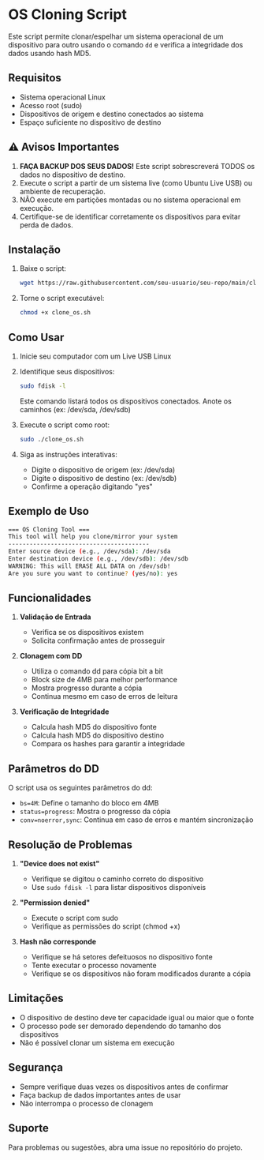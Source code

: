 # OS Cloning Script

Este script permite clonar/espelhar um sistema operacional de um dispositivo para outro usando o comando `dd` e verifica a integridade dos dados usando hash MD5.

## Requisitos

- Sistema operacional Linux
- Acesso root (sudo)
- Dispositivos de origem e destino conectados ao sistema
- Espaço suficiente no dispositivo de destino

## ⚠️ Avisos Importantes

1. **FAÇA BACKUP DOS SEUS DADOS!** Este script sobrescreverá TODOS os dados no dispositivo de destino.
2. Execute o script a partir de um sistema live (como Ubuntu Live USB) ou ambiente de recuperação.
3. NÃO execute em partições montadas ou no sistema operacional em execução.
4. Certifique-se de identificar corretamente os dispositivos para evitar perda de dados.

## Instalação

1. Baixe o script:
   ```bash
   wget https://raw.githubusercontent.com/seu-usuario/seu-repo/main/clone_os.sh
   ```

2. Torne o script executável:
   ```bash
   chmod +x clone_os.sh
   ```

## Como Usar

1. Inicie seu computador com um Live USB Linux

2. Identifique seus dispositivos:
   ```bash
   sudo fdisk -l
   ```
   Este comando listará todos os dispositivos conectados. Anote os caminhos (ex: /dev/sda, /dev/sdb)

3. Execute o script como root:
   ```bash
   sudo ./clone_os.sh
   ```

4. Siga as instruções interativas:
   - Digite o dispositivo de origem (ex: /dev/sda)
   - Digite o dispositivo de destino (ex: /dev/sdb)
   - Confirme a operação digitando "yes"

## Exemplo de Uso

```bash
=== OS Cloning Tool ===
This tool will help you clone/mirror your system
----------------------------------------
Enter source device (e.g., /dev/sda): /dev/sda
Enter destination device (e.g., /dev/sdb): /dev/sdb
WARNING: This will ERASE ALL DATA on /dev/sdb!
Are you sure you want to continue? (yes/no): yes
```

## Funcionalidades

1. **Validação de Entrada**
   - Verifica se os dispositivos existem
   - Solicita confirmação antes de prosseguir

2. **Clonagem com DD**
   - Utiliza o comando dd para cópia bit a bit
   - Block size de 4MB para melhor performance
   - Mostra progresso durante a cópia
   - Continua mesmo em caso de erros de leitura

3. **Verificação de Integridade**
   - Calcula hash MD5 do dispositivo fonte
   - Calcula hash MD5 do dispositivo destino
   - Compara os hashes para garantir a integridade

## Parâmetros do DD

O script usa os seguintes parâmetros do dd:
- `bs=4M`: Define o tamanho do bloco em 4MB
- `status=progress`: Mostra o progresso da cópia
- `conv=noerror,sync`: Continua em caso de erros e mantém sincronização

## Resolução de Problemas

1. **"Device does not exist"**
   - Verifique se digitou o caminho correto do dispositivo
   - Use `sudo fdisk -l` para listar dispositivos disponíveis

2. **"Permission denied"**
   - Execute o script com sudo
   - Verifique as permissões do script (chmod +x)

3. **Hash não corresponde**
   - Verifique se há setores defeituosos no dispositivo fonte
   - Tente executar o processo novamente
   - Verifique se os dispositivos não foram modificados durante a cópia

## Limitações

- O dispositivo de destino deve ter capacidade igual ou maior que o fonte
- O processo pode ser demorado dependendo do tamanho dos dispositivos
- Não é possível clonar um sistema em execução

## Segurança

- Sempre verifique duas vezes os dispositivos antes de confirmar
- Faça backup de dados importantes antes de usar
- Não interrompa o processo de clonagem

## Suporte

Para problemas ou sugestões, abra uma issue no repositório do projeto.
